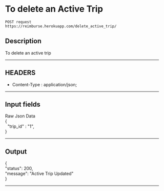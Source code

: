 # To delete an Active Trip

    POST request
    https://reimburse.herokuapp.com/delete_active_trip/

## Description
To delete an active trip

***

## HEADERS

- Content-Type : application/json;

***

## Input fields

Raw Json Data<br />
{<br />
&nbsp;	"trip_id" : "1",<br />
}<br />
    
***

## Output

{<br />
  "status": 200,<br />
  "message": "Active Trip Updated"<br />
}<br />

***
